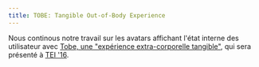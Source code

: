 ```yaml
---
title: TOBE: Tangible Out-of-Body Experience
---
```


Nous continous notre travail sur les avatars affichant l'état interne des utilisateur avec [Tobe, une "expérience extra-corporelle tangible"](https://team.inria.fr/potioc/scientific-subjects/tobe-tangible-out-of-body-experience/), qui sera présenté à [TEI '16](http://www.tei-conf.org/16/).
